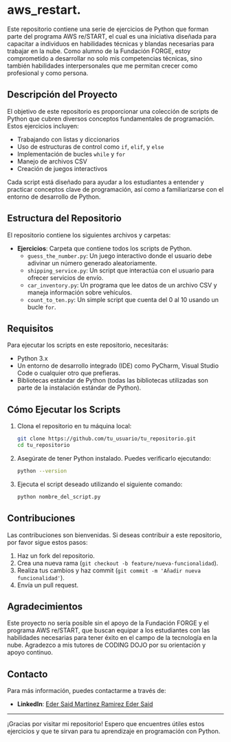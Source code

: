 # aws_restart.

Este repositorio contiene una serie de ejercicios de Python que forman parte del programa AWS re/START, el cual es una iniciativa diseñada para capacitar a individuos en habilidades técnicas y blandas necesarias para trabajar en la nube. Como alumno de la Fundación FORGE, estoy comprometido a desarrollar no solo mis competencias técnicas, sino también habilidades interpersonales que me permitan crecer como profesional y como persona.

## Descripción del Proyecto

El objetivo de este repositorio es proporcionar una colección de scripts de Python que cubren diversos conceptos fundamentales de programación. Estos ejercicios incluyen:

- Trabajando con listas y diccionarios
- Uso de estructuras de control como `if`, `elif`, y `else`
- Implementación de bucles `while` y `for`
- Manejo de archivos CSV
- Creación de juegos interactivos

Cada script está diseñado para ayudar a los estudiantes a entender y practicar conceptos clave de programación, así como a familiarizarse con el entorno de desarrollo de Python.

## Estructura del Repositorio

El repositorio contiene los siguientes archivos y carpetas:

- **Ejercicios**: Carpeta que contiene todos los scripts de Python.
    - `guess_the_number.py`: Un juego interactivo donde el usuario debe adivinar un número generado aleatoriamente.
    - `shipping_service.py`: Un script que interactúa con el usuario para ofrecer servicios de envío.
    - `car_inventory.py`: Un programa que lee datos de un archivo CSV y maneja información sobre vehículos.
    - `count_to_ten.py`: Un simple script que cuenta del 0 al 10 usando un bucle `for`.

## Requisitos

Para ejecutar los scripts en este repositorio, necesitarás:

- Python 3.x
- Un entorno de desarrollo integrado (IDE) como PyCharm, Visual Studio Code o cualquier otro que prefieras.
- Bibliotecas estándar de Python (todas las bibliotecas utilizadas son parte de la instalación estándar de Python).

## Cómo Ejecutar los Scripts

1. Clona el repositorio en tu máquina local:
    ```bash
    git clone https://github.com/tu_usuario/tu_repositorio.git
    cd tu_repositorio
    ```

2. Asegúrate de tener Python instalado. Puedes verificarlo ejecutando:
    ```bash
    python --version
    ```

3. Ejecuta el script deseado utilizando el siguiente comando:
    ```bash
    python nombre_del_script.py
    ```

## Contribuciones

Las contribuciones son bienvenidas. Si deseas contribuir a este repositorio, por favor sigue estos pasos:

1. Haz un fork del repositorio.
2. Crea una nueva rama (`git checkout -b feature/nueva-funcionalidad`).
3. Realiza tus cambios y haz commit (`git commit -m 'Añadir nueva funcionalidad'`).
4. Envía un pull request.

## Agradecimientos

Este proyecto no sería posible sin el apoyo de la Fundación FORGE y el programa AWS re/START, que buscan equipar a los estudiantes con las habilidades necesarias para tener éxito en el campo de la tecnología en la nube. Agradezco a mis tutores de CODING DOJO por su orientación y apoyo continuo.

## Contacto

Para más información, puedes contactarme a través de:

- **LinkedIn**: [Eder Said Martinez Ramirez Eder Said](https://www.linkedin.com/in/edersaidmartinezr/)

---

¡Gracias por visitar mi repositorio! Espero que encuentres útiles estos ejercicios y que te sirvan para tu aprendizaje en programación con Python.
